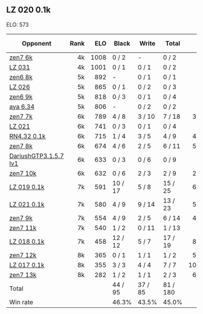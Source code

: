 ## LZ 020 0.1k ##

ELO: 573

Opponent | Rank | ELO | Black | Write | Total | Win rate
---------|-----:|----:|-------|-------|-------|-------:
[zen7 6k](zen7%206k.md) | 4k | 1008 | 0 / 2 | - | 0 / 2 | 0.0%
[LZ 031](LZ%20031.md) | 4k | 1001 | 0 / 1 | 0 / 1 | 0 / 2 | 0.0%
[zen6 8k](zen6%208k.md) | 5k | 892 | - | 0 / 1 | 0 / 1 | 0.0%
[LZ 026](LZ%20026.md) | 5k | 865 | 0 / 1 | 0 / 2 | 0 / 3 | 0.0%
[zen6 9k](zen6%209k.md) | 5k | 818 | 0 / 3 | 0 / 1 | 0 / 4 | 0.0%
[aya 6.34](aya%206.34.md) | 5k | 806 | - | 0 / 2 | 0 / 2 | 0.0%
[zen7 7k](zen7%207k.md) | 6k | 789 | 4 / 8 | 3 / 10 | 7 / 18 | 38.9%
[LZ 021](LZ%20021.md) | 6k | 741 | 0 / 3 | 0 / 1 | 0 / 4 | 0.0%
[RN4.32 0.1k](RN4.32%200.1k.md) | 6k | 715 | 1 / 4 | 3 / 5 | 4 / 9 | 44.4%
[zen7 8k](zen7%208k.md) | 6k | 674 | 4 / 6 | 2 / 5 | 6 / 11 | 54.5%
[DariushGTP3.1.5.7 lv1](DariushGTP3.1.5.7%20lv1.md) | 6k | 633 | 0 / 3 | 0 / 6 | 0 / 9 | 0.0%
[zen7 10k](zen7%2010k.md) | 6k | 632 | 0 / 6 | 2 / 3 | 2 / 9 | 22.2%
[LZ 019 0.1k](LZ%20019%200.1k.md) | 7k | 591 | 10 / 17 | 5 / 8 | 15 / 25 | 60.0%
[LZ 021 0.1k](LZ%20021%200.1k.md) | 7k | 580 | 4 / 9 | 9 / 14 | 13 / 23 | 56.5%
[zen7 9k](zen7%209k.md) | 7k | 554 | 4 / 9 | 2 / 5 | 6 / 14 | 42.9%
[zen7 11k](zen7%2011k.md) | 7k | 540 | 1 / 2 | 0 / 11 | 1 / 13 | 7.7%
[LZ 018 0.1k](LZ%20018%200.1k.md) | 7k | 458 | 12 / 12 | 5 / 7 | 17 / 19 | 89.5%
[zen7 12k](zen7%2012k.md) | 8k | 365 | 0 / 1 | 1 / 1 | 1 / 2 | 50.0%
[LZ 017 0.1k](LZ%20017%200.1k.md) | 8k | 355 | 3 / 3 | 4 / 4 | 7 / 7 | 100.0%
[zen7 13k](zen7%2013k.md) | 8k | 282 | 1 / 2 | 1 / 1 | 2 / 3 | 66.7%
Total | | | 44 / 95 | 37 / 85 | 81 / 180 | 
Win rate| | | 46.3% | 43.5% | 45.0% | 
